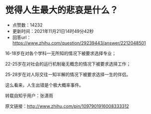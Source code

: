 # 觉得人生最大的悲哀是什么？
- 点赞数：14232
- 更新时间：2021年11月21日14时49分42秒
- 回答url：https://www.zhihu.com/question/29239443/answer/2212048501
<body>
 <p data-pid="LXLnWB7P">16-18岁在对各个学科一无所知的情况下被要求选择专业；</p>
 <p data-pid="mxVy2jiA">22-25岁在对社会的运行机制毫无概念的情况下被要求选择工作；</p>
 <p data-pid="i1arEx2k">25-28岁在对人际交往一知半解的情况下被要求选择一生的伴侣。</p>
 <p data-pid="uYFP7ZQE">这么看来，人生出错是个极大概率事件。</p>
 <p data-pid="JNn3-qBI">转载自知乎用户：张潇雨</p>
 <p data-pid="VuotAwQ9">原文链接：<a href="http://www.zhihu.com/pin/1097901916008333312" class="internal"><span class="invisible">http://www.</span><span class="visible">zhihu.com/pin/109790191</span><span class="invisible">6008333312</span><span class="ellipsis"></span></a></p>
</body>